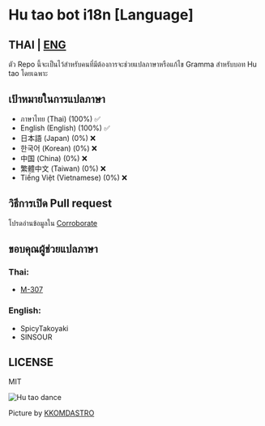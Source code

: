 # Hu tao bot i18n [Language]
THAI | [ENG](./docs/README_EN.md)
----
ตัว Repo นี้จะเป็นไว้สำหรับคนที่มีต้องการจะช่วยแปลภาษาหรือแก้ไข Gramma สำหรับบอท Hu tao โดยเฉพาะ 

## เป้าหมายในการแปลภาษา
- ภาษาไทย (Thai) (100%) ✅
- English (English) (100%) ✅
- 日本語 (Japan) (0%) ❌
- 한국어 (Korean) (0%) ❌
- 中国 (China) (0%) ❌
- 繁體中文 (Taiwan) (0%) ❌
- Tiếng Việt (Vietnamese) (0%) ❌

## วิธีการเปิด Pull request
โปรดอ่านข้อมูลใน [Corroborate](CORROBORATE.md)

## ขอบคุณผู้ช่วยแปลภาษา
### Thai:
- [M-307](https://github.com/mrwan200)
### English:
- SpicyTakoyaki
- SINSOUR

## LICENSE
MIT 

![Hu tao dance](https://c.tenor.com/DwWRVgMxO0cAAAAC/artsydoki-hutao.gif)

Picture by [KKOMDASTRO](https://twitter.com/KKOMDASTRO/status/1521352459486384128)